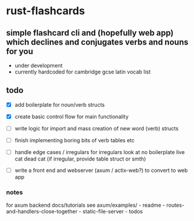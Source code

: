 # rust-flashcards

## simple flashcard cli and (hopefully web app) which declines and conjugates verbs and nouns for you
- under development
- currently hardcoded for cambridge gcse latin vocab list

## todo
- [x] add boilerplate for noun/verb structs 
- [x] create basic control flow for main functionality
- [ ] write logic for import and mass creation of new word (verb) structs
- [ ] finish implementing boring bits of verb tables etc
- [ ] handle edge cases / irregulars for irregulars look at no boilerplate live cat dead cat (if irregular, provide table struct or smth)
- [ ] write a front end and webserver (axum / actix-web?) to convert to web app


### notes

for axum backend docs/tutorials see axum/examples/
    - readme
    - routes-and-handlers-close-together
    - static-file-server
    - todos